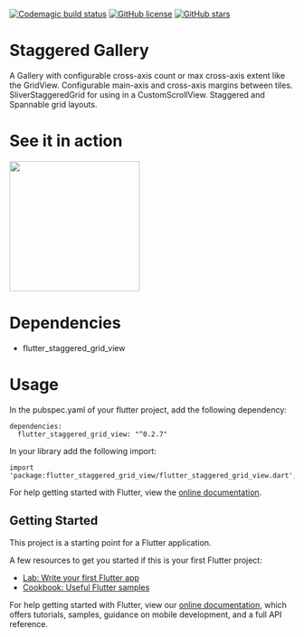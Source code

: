 [![Codemagic build status](https://api.codemagic.io/apps/5f070250d9ccd5631ab12c0a/5f070250d9ccd5631ab12c09/status_badge.svg)](https://codemagic.io/apps/5f070250d9ccd5631ab12c0a/5f070250d9ccd5631ab12c09/latest_build) [![GitHub license](https://img.shields.io/github/license/MSPKIIT/Staggered-Gallery)](https://github.com/MSPKIIT/Staggered-Gallery/blob/master/LICENSE) [![GitHub stars](https://img.shields.io/github/stars/MSPKIIT/Staggered-Gallery)](https://github.com/MSPKIIT/Staggered-Gallery/stargazers)

# Staggered Gallery

A Gallery with configurable cross-axis count or max cross-axis extent like the GridView. Configurable main-axis and cross-axis margins between tiles. SliverStaggeredGrid for using in a CustomScrollView. Staggered and Spannable grid layouts.

# See it in action

<img src="https://raw.githubusercontent.com/MSPKIIT/Staggered-Gallery/master/assets/Screenshots/gallery_sample.gif" width="230" />

# Dependencies

-   flutter_staggered_grid_view

# Usage

In the pubspec.yaml of your flutter project, add the following dependency:

```
dependencies:
  flutter_staggered_grid_view: "^0.2.7"
```

In your library add the following import:

```
import 'package:flutter_staggered_grid_view/flutter_staggered_grid_view.dart';
```

For help getting started with Flutter, view the [online documentation](https://flutter.dev/docs).

## Getting Started

This project is a starting point for a Flutter application.

A few resources to get you started if this is your first Flutter project:

-   [Lab: Write your first Flutter app](https://flutter.dev/docs/get-started/codelab)
-   [Cookbook: Useful Flutter samples](https://flutter.dev/docs/cookbook)

For help getting started with Flutter, view our
[online documentation](https://flutter.dev/docs), which offers tutorials,
samples, guidance on mobile development, and a full API reference.
